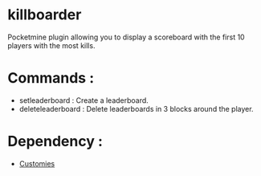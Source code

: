 # killboarder
Pocketmine plugin allowing you to display a scoreboard with the first 10 players with the most kills.

# Commands :
- setleaderboard : Create a leaderboard.
- deleteleaderboard : Delete leaderboards in 3 blocks around the player.

# Dependency :
- [Customies]([https://github.com/CustomiesDevs/Customies](https://poggit.pmmp.io/p/Customies/1.3.2)https://poggit.pmmp.io/p/Customies/1.3.2)
